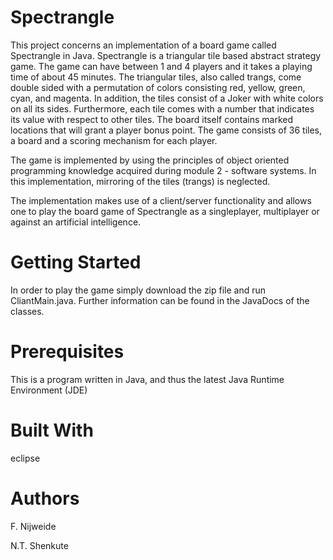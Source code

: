 # Spectrangle

This project concerns an implementation of a board game called Spectrangle in Java. Spectrangle is a triangular tile based abstract strategy game. The game can have between 1 and 4 players and it takes a playing time of about 45 minutes. The triangular tiles, also called trangs, come double sided with a permutation of colors consisting red, yellow, green, cyan, and magenta. In addition, the tiles consist of a Joker with white colors on all its sides. Furthermore, each tile comes with a number that indicates its value with respect to other tiles. The board itself contains marked locations that will grant a player bonus point. The game consists of 36 tiles, a board and a scoring mechanism for each player.

The game is implemented by using the principles of object oriented programming knowledge acquired during module 2 - software systems. In this implementation, mirroring of the tiles (trangs) is neglected.

The implementation makes use of a client/server functionality and allows one to play the board game of Spectrangle as a singleplayer, multiplayer or against an artificial intelligence.


# Getting Started

In order to play the game simply download the zip file and run CliantMain.java. Further information can be found in the JavaDocs of the classes.

# Prerequisites

This is a program written in Java, and thus the latest Java Runtime Environment (JDE)


# Built With

eclipse 

# Authors

F. Nijweide

N.T. Shenkute
